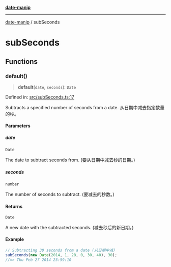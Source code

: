 [**date-manip**](index.md)

***

[date-manip](modules.md) / subSeconds

# subSeconds

## Functions

### default()

> **default**(`date`, `seconds`): `Date`

Defined in: [src/subSeconds.ts:17](https://github.com/fengxinming/date-manip/blob/c2d62c1a39faed6b959a43feaabc15f4e2d60a5a/src/subSeconds.ts#L17)

Subtracts a specified number of seconds from a date.
从日期中减去指定数量的秒。

#### Parameters

##### date

`Date`

The date to subtract seconds from. (要从日期中减去秒的日期。)

##### seconds

`number`

The number of seconds to subtract. (要减去的秒数。)

#### Returns

`Date`

A new date with the subtracted seconds. (减去秒后的新日期。)

#### Example

```ts
// Subtracting 30 seconds from a date (从日期中减)
subSeconds(new Date(2014, 1, 28, 0, 30, 40), 30);
//=> Thu Feb 27 2014 23:59:10
```
